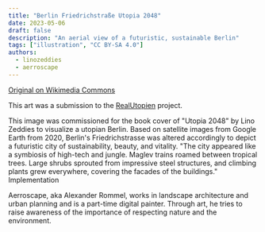 ```yaml
---
title: "Berlin Friedrichstraße Utopia 2048"
date: 2023-05-06
draft: false
description: "An aerial view of a futuristic, sustainable Berlin"
tags: ["illustration", "CC BY-SA 4.0"]
authors:
  - linozeddies
  - aerroscape
---
```


[Original on Wikimedia Commons](https://commons.wikimedia.org/wiki/File:Berlin_Friedrichstra%C3%9Fe_Utopia_2048_small_file.jpg)

This art was a submission to the [RealUtopien](https://realutopien.info/visuals/berlin-friedrichstrasse-utopia-2048/) project.

This image was commissioned for the book cover of "Utopia 2048" by Lino Zeddies to visualize a utopian Berlin. Based on satellite images from Google Earth from 2020, Berlin's Friedrichstrasse was altered accordingly to depict a futuristic city of sustainability, beauty, and vitality. "The city appeared like a symbiosis of high-tech and jungle. Maglev trains roamed between tropical trees. Large shrubs sprouted from impressive steel structures, and climbing plants grew everywhere, covering the facades of the buildings."
Implementation

Aerroscape, aka Alexander Rommel, works in landscape architecture and urban planning and is a part-time digital painter. Through art, he tries to raise awareness of the importance of respecting nature and the environment.




